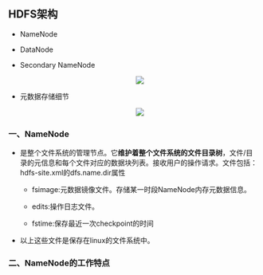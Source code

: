 ## HDFS架构

* NameNode
* DataNode
* Secondary NameNode

  <div align="center"><img src="https://github.com/sunnyandgood/BigBata/blob/master/HDFS/img/HDFS%20Architecure.png"/></div>
  
* 元数据存储细节  
    
    <div align="center"><img src="https://github.com/sunnyandgood/BigBata/blob/master/HDFS/img/%E5%85%83%E6%95%B0%E6%8D%AE%E5%AD%98%E5%82%A8%E7%BB%86%E8%8A%82.png"/></div>   
  
### 一、NameNode

* 是整个文件系统的管理节点。它**维护着整个文件系统的文件目录树**，文件/目录的元信息和每个文件对应的数据块列表。接收用户的操作请求。文件包括：hdfs-site.xml的dfs.name.dir属性
     
     * fsimage:元数据镜像文件。存储某一时段NameNode内存元数据信息。
     
     * edits:操作日志文件。
     
     * fstime:保存最近一次checkpoint的时间

* 以上这些文件是保存在linux的文件系统中。

### 二、NameNode的工作特点

  
  
  
  
  
  
  
  
  
  
  
  
  
  
  
  
  
  
  
  
  
  
  
  
  
  <div align="center"><img src=""/></div>
